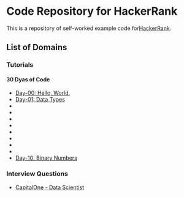 # Code Repository for HackerRank
This is a repository of self-worked example code for[HackerRank](https://www.hackerrank.com).

## List of Domains

### Tutorials

#### 30 Dyas of Code
+ [Day-00: Hello, World.](https://github.com/liberaliscomputing/hackerrank/blob/master/tutorials/thirty_days_of_code/day_00_hellow_world.md)
+ [Day-01: Data Types](https://github.com/liberaliscomputing/hackerrank/blob/master/tutorials/thirty_days_of_code/day_01_data_types.md)
+ 
+ 
+ 
+ 
+ 
+ 
+ 
+ 
+ [Day-10: Binary Numbers](https://github.com/liberaliscomputing/hackerrank/blob/master/tutorials/thirty_days_of_code/day_10_binary_numbers.md)

### Interview Questions
+ [CapitalOne - Data Scientist](https://github.com/liberaliscomputing/hackerrank/blob/master/interview-questions/capitalone_data_scientist.md)

